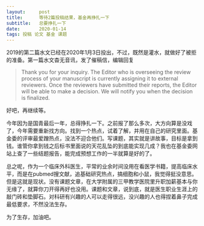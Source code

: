 ```yaml
---
layout:     post
title:      等待2篇投稿结果，基金再挣扎一下
subtitle:   总要挣扎一下
date:       2020-01-14
tags: 投稿 论文 基金 课题
---
```

2019的第二篇水文已经在2020年1月3日投出，不过，既然是灌水，就做好了被拒的准备。第一篇水文杳无音讯，发了催稿信，编辑回复

>Thank you for your inquiry. The Editor who is overseeing the review process of your manuscript is currently assigning it to external reviewers. Once the reviewers have submitted their reports, the Editor will be able to make a decision.
We will notify you when the decision is finalized.

好吧，再继续等。

今年因为是国青最后一年，总得挣扎一下。之前报了那么多次，大方向算是没戏了，今年需要重新找方向。找到一个热点，试着了解，并用在自己的研究里面。基金委的评审最爱蹭热点，没法不迎合他们。写课题，其实就是讲故事，目标是拿到钱。谁管你拿到钱之后标书里面说的天花乱坠的到底能实现几成？我也在基金委网站上查了一些结题报告，能完成预想工作的一半就算是好的了。

总之呢，作为一个临床外科医生，平常的业余时间没用在看医学书籍，提高临床水平，而是在pubmed搜文献，追基础研究热点，搞细胞和小鼠，我觉得挺没意思。但是这就是现状。没有课题文章，在大学附属的三甲教学医院里升职加薪基本与你无缘了，就算你刀开得再好也没用。课题和文章，说到底，就是医生职业生涯上的敲门砖和垫脚石。对科研有兴趣的人可以走得很远，没兴趣的人也得捏着鼻子完成最低要求，不然没法生存。

为了生存，加油吧。